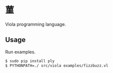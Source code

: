 # 菫

Viola programming language.

## Usage

Run examples.

```bash
$ sudo pip install ply
$ PYTHONPATH=./ src/viola examples/fizzbuzz.vl
```
